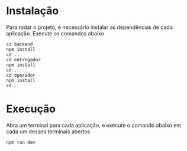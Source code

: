 # Instalação
Para rodar o projeto, é necessário instalar as dependências de cada aplicação. Execute os comandos abaixo

```
cd backend
npm install
cd ..
cd entregador
npm install
cd ..
cd operador
npm install
cd ..
```

# Execução
Abra um terminal para cada aplicação, e execute o comando abaixo em cada um desses terminais abertos

```
npm run dev
```